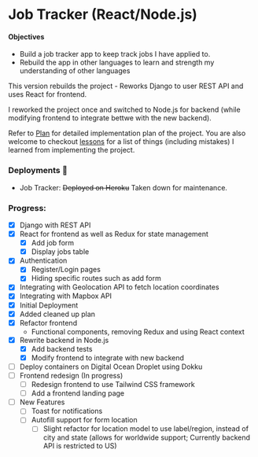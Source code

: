 # Job Tracker (React/Node.js)

#### Objectives

- Build a job tracker app to keep track jobs I have applied to.
- Rebuild the app in other languages to learn and strength my understanding of other languages

This version rebuilds the project - Reworks Django to user REST API and uses React for frontend.

I reworked the project once and switched to Node.js for backend (while modifying frontend to integrate bettwe with the new backend).

Refer to [Plan](docs/plan.md) for detailed implementation plan of the project. You are also welcome to checkout [lessons](docs/lessons.md) for a list of things (including mistakes) I learned from implementing the project.

### Deployments :rocket:

- Job Tracker: ~~Deployed on Heroku~~ Taken down for maintenance.

### Progress:

- [x] Django with REST API
- [x] React for frontend as well as Redux for state management
  - [x] Add job form
  - [x] Display jobs table
- [x] Authentication
  - [x] Register/Login pages
  - [x] Hiding specific routes such as add form
- [x] Integrating with Geolocation API to fetch location coordinates
- [x] Integrating with Mapbox API
- [x] Initial Deployment
- [x] Added cleaned up plan
- [x] Refactor frontend
  - Functional components, removing Redux and using React context
- [x] Rewrite backend in Node.js
  - [x] Add backend tests
  - [x] Modify frontend to integrate with new backend
- [ ] Deploy containers on Digital Ocean Droplet using Dokku
- [ ] Frontend redesign (In progress)
  - [ ] Redesign frontend to use Tailwind CSS framework
  - [ ] Add a frontend landing page
- [ ] New Features
  - [ ] Toast for notifications
  - [ ] Autofill support for form location
    - [ ] Slight refactor for location model to use label/region, instead of city and state (allows for worldwide support; Currently backend API is restricted to US)
